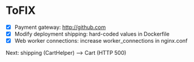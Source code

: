 # ToFIX

- [X] Payment gateway: http://github.com
- [X] Modify deployment shipping: hard-coded values in Dockerfile
- [X] Web worker connections: increase worker_connections in nginx.conf

Next: shipping (CartHelper) --> Cart (HTTP 500)
